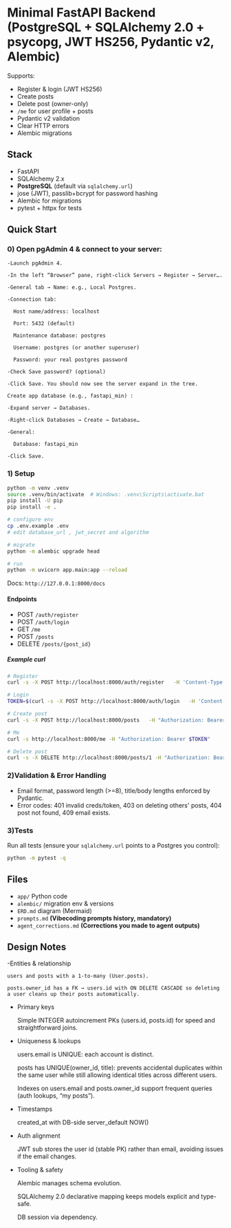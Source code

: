 # Minimal FastAPI Backend (PostgreSQL + SQLAlchemy 2.0 + psycopg, JWT HS256, Pydantic v2, Alembic)


Supports:
- Register & login (JWT HS256)
- Create posts
- Delete post (owner-only)
- `/me` for user profile + posts
- Pydantic v2 validation
- Clear HTTP errors
- Alembic migrations

## Stack
- FastAPI
- SQLAlchemy 2.x
- **PostgreSQL** (default via `sqlalchemy.url`)
- jose (JWT), passlib+bcrypt for password hashing
- Alembic for migrations
- pytest + httpx for tests

## Quick Start
### 0) Open pgAdmin 4 & connect to your server:
```
-Launch pgAdmin 4.

-In the left “Browser” pane, right-click Servers → Register → Server….

-General tab → Name: e.g., Local Postgres.

-Connection tab:

  Host name/address: localhost

  Port: 5432 (default)

  Maintenance database: postgres

  Username: postgres (or another superuser)

  Password: your real postgres password

-Check Save password? (optional)

-Click Save. You should now see the server expand in the tree.
```

```
Create app database (e.g., fastapi_min) : 

-Expand server → Databases.

-Right-click Databases → Create → Database…

-General:

  Database: fastapi_min

-Click Save.
```
### 1) Setup

```bash
python -m venv .venv
source .venv/bin/activate  # Windows: .venv\Scripts\activate.bat
pip install -U pip
pip install -e .

# configure env
cp .env.example .env
# edit database_url , jwt_secret and algorithm

# migrate
python -m alembic upgrade head

# run
python -m uvicorn app.main:app --reload
```
Docs: `http://127.0.0.1:8000/docs`

#### Endpoints
- POST `/auth/register`
- POST `/auth/login`
- GET `/me`
- POST `/posts`
- DELETE `/posts/{post_id}`

##### Example curl

```bash
# Register
curl -s -X POST http://localhost:8000/auth/register   -H 'Content-Type: application/json'   -d '{"email":"a@b.com","password":"supersecret"}'

# Login
TOKEN=$(curl -s -X POST http://localhost:8000/auth/login   -H 'Content-Type: application/json'   -d '{"email":"a@b.com","password":"supersecret"}' | jq -r .access_token)

# Create post
curl -s -X POST http://localhost:8000/posts   -H "Authorization: Bearer $TOKEN"   -H 'Content-Type: application/json'   -d '{"title":"Hello","content":"World"}'

# Me
curl -s http://localhost:8000/me -H "Authorization: Bearer $TOKEN"

# Delete post
curl -s -X DELETE http://localhost:8000/posts/1 -H "Authorization: Bearer $TOKEN" -i
```
### 2)Validation & Error Handling
- Email format, password length (>=8), title/body lengths enforced by Pydantic.
- Error codes: 401 invalid creds/token, 403 on deleting others' posts, 404 post not found, 409 email exists.

### 3)Tests
Run all tests (ensure your `sqlalchemy.url` points to a Postgres you control):
```bash
python -m pytest -q
```

## Files
- `app/` Python code
- `alembic/` migration env & versions
- `ERD.md` diagram (Mermaid)
- `prompts.md` **(Vibecoding prompts history, mandatory)**
- `agent_corrections.md` **(Corrections you made to agent outputs)**

## Design Notes

-Entities & relationship

    users and posts with a 1-to-many (User.posts).

    posts.owner_id has a FK → users.id with ON DELETE CASCADE so deleting a user cleans up their posts automatically.

- Primary keys

    Simple INTEGER autoincrement PKs (users.id, posts.id) for speed and straightforward joins.

- Uniqueness & lookups

    users.email is UNIQUE: each account is distinct.

    posts has UNIQUE(owner_id, title): prevents accidental duplicates within the same user while still allowing identical titles across different users.

    Indexes on users.email and posts.owner_id support frequent queries (auth lookups, “my posts”).

- Timestamps

    created_at with DB-side server_default NOW() 


- Auth alignment

    JWT sub stores the user id (stable PK) rather than email, avoiding issues if the email changes.

- Tooling & safety

    Alembic manages schema evolution.

    SQLAlchemy 2.0 declarative mapping keeps models explicit and type-safe.

    DB session via dependency.
